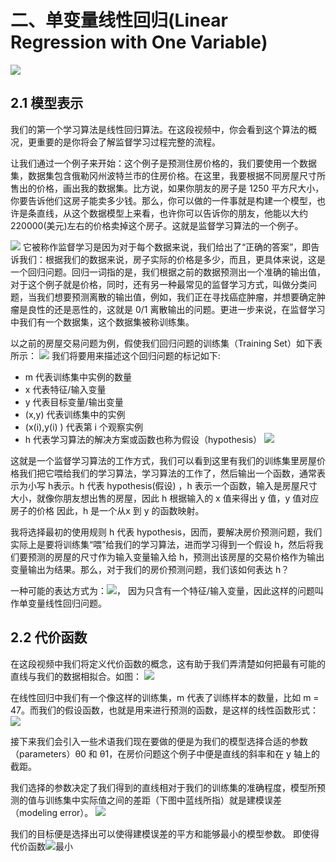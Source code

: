 # 二、单变量线性回归(Linear Regression with One Variable) 
![](https://github.com/winner1207/notes-machine-learning/raw/master/resource/chapter02/info.png)

## 2.1 模型表示
我们的第一个学习算法是线性回归算法。在这段视频中，你会看到这个算法的概况，更重要的是你将会了解监督学习过程完整的流程。

让我们通过一个例子来开始：这个例子是预测住房价格的，我们要使用一个数据集，数据集包含俄勒冈州波特兰市的住房价格。在这里，我要根据不同房屋尺寸所售出的价格，画出我的数据集。比方说，如果你朋友的房子是 1250 平方尺大小，你要告诉他们这房子能卖多少钱。那么，你可以做的一件事就是构建一个模型，也许是条直线，从这个数据模型上来看，也许你可以告诉你的朋友，他能以大约 220000(美元)左右的价格卖掉这个房子。这就是监督学习算法的一个例子。

![](https://github.com/winner1207/notes-machine-learning/raw/master/resource/chapter02/1.png)
它被称作监督学习是因为对于每个数据来说，我们给出了“正确的答案”，即告诉我们：根据我们的数据来说，房子实际的价格是多少，而且，更具体来说，这是一个回归问题。回归一词指的是，我们根据之前的数据预测出一个准确的输出值，对于这个例子就是价格，同时，还有另一种最常见的监督学习方式，叫做分类问题，当我们想要预测离散的输出值，例如，我们正在寻找癌症肿瘤，并想要确定肿瘤是良性的还是恶性的，这就是 0/1 离散输出的问题。更进一步来说，在监督学习中我们有一个数据集，这个数据集被称训练集。

以之前的房屋交易问题为例，假使我们回归问题的训练集（Training Set）如下表所示：
![](https://github.com/winner1207/notes-machine-learning/raw/master/resource/chapter02/2.png)
我们将要用来描述这个回归问题的标记如下:
- m 代表训练集中实例的数量
- x 代表特征/输入变量
- y 代表目标变量/输出变量
- (x,y) 代表训练集中的实例
- (x(i),y(i) ) 代表第 i 个观察实例
- h 代表学习算法的解决方案或函数也称为假设（hypothesis）
![](https://github.com/winner1207/notes-machine-learning/raw/master/resource/chapter02/3.png)

这就是一个监督学习算法的工作方式，我们可以看到这里有我们的训练集里房屋价格我们把它喂给我们的学习算法，学习算法的工作了，然后输出一个函数，通常表示为小写 h表示。h 代表 hypothesis(假设) ，h 表示一个函数，输入是房屋尺寸大小，就像你朋友想出售的房屋，因此 h 根据输入的 x 值来得出 y 值，y 值对应房子的价格 因此，h 是一个从x 到 y 的函数映射。

我将选择最初的使用规则 h 代表 hypothesis，因而，要解决房价预测问题，我们实际上是要将训练集“喂”给我们的学习算法，进而学习得到一个假设 h，然后将我们要预测的房屋的尺寸作为输入变量输入给 h，预测出该房屋的交易价格作为输出变量输出为结果。那么，对于我们的房价预测问题，我们该如何表达 h？

一种可能的表达方式为：![](https://github.com/winner1207/notes-machine-learning/raw/master/resource/chapter02/4.png)， 因为只含有一个特征/输入变量，因此这样的问题叫作单变量线性回归问题。

## 2.2 代价函数
在这段视频中我们将定义代价函数的概念，这有助于我们弄清楚如何把最有可能的直线与我们的数据相拟合。如图：
![](https://github.com/winner1207/notes-machine-learning/raw/master/resource/chapter02/5.png)

在线性回归中我们有一个像这样的训练集，m 代表了训练样本的数量，比如 m = 47。而我们的假设函数，也就是用来进行预测的函数，是这样的线性函数形式：![](https://github.com/winner1207/notes-machine-learning/raw/master/resource/chapter02/4.png)

接下来我们会引入一些术语我们现在要做的便是为我们的模型选择合适的参数（parameters）θ0 和 θ1，在房价问题这个例子中便是直线的斜率和在 y 轴上的截距。

我们选择的参数决定了我们得到的直线相对于我们的训练集的准确程度，模型所预测的值与训练集中实际值之间的差距（下图中蓝线所指）就是建模误差（modeling error）。
![](https://github.com/winner1207/notes-machine-learning/raw/master/resource/chapter02/6.png)

我们的目标便是选择出可以使得建模误差的平方和能够最小的模型参数。 即使得代价函数![](https://github.com/winner1207/notes-machine-learning/raw/master/resource/chapter02/7.png)最小






